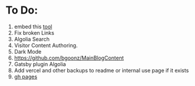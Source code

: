 # To Do:

1.  embed this [tool](https://bgoonz.github.io/html-2-md-converter/)
2.  Fix broken Links
3.  Algolia Search
4.  Visitor Content Authoring.
5.  Dark Mode
6.  https://github.com/bgoonz/MainBlogContent
7.  Gatsby plugin Algolia 
8.  Add vercel and other backups to readme or internal use page if it exists
9.  [gh pages](https://bgoonz.github.io/BGOONZ_BLOG_2.0/)
